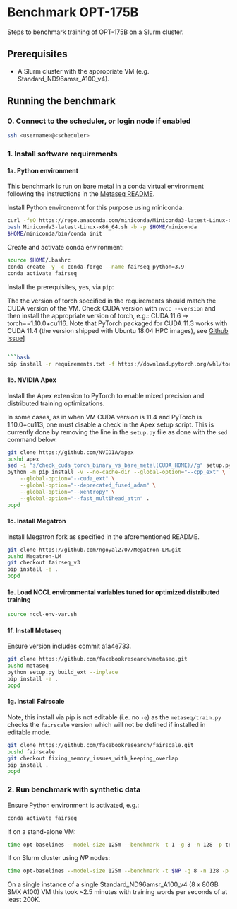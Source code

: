 # Benchmark OPT-175B

Steps to benchmark training of OPT-175B on a Slurm cluster.

## Prerequisites

- A Slurm cluster with the appropriate VM (e.g. Standard_ND96amsr_A100_v4).

## Running the benchmark

### 0.  Connect to the scheduler, or login node if enabled

```bash
ssh <username>@<scheduler>
```

### 1. Install software requirements

#### 1a. Python environment

This benchmark is run on bare metal in a conda virtual environment following the instructions in the [Metaseq README](https://github.com/facebookresearch/metaseq/blob/main/docs/setup.md).

Install Python environemnt for this purpose using miniconda:

```bash
curl -fsO https://repo.anaconda.com/miniconda/Miniconda3-latest-Linux-x86_64.sh
bash Miniconda3-latest-Linux-x86_64.sh -b -p $HOME/miniconda
$HOME/miniconda/bin/conda init
```

Create and activate conda environment:

```bash
source $HOME/.bashrc
conda create -y -c conda-forge --name fairseq python=3.9
conda activate fairseq
```

Install the prerequisites, yes, via `pip`:

The the version of torch specified in the requirements should match the CUDA version of the VM.  Check CUDA version with `nvcc --version` and then install the appropriate version of torch, e.g.:
CUDA 11.6 -> torch==1.10.0+cu116.  Note that PyTorch packaged for CUDA 11.3 works with CUDA 11.4 (the version shipped with Ubuntu 18.04 HPC images), see [Github issue](https://github.com/pytorch/pytorch/issues/75992)]

```bash

```bash
pip install -r requirements.txt -f https://download.pytorch.org/whl/torch_stable.html
```

#### 1b. NVIDIA Apex

Install the Apex extension to PyTorch to enable mixed precision and distributed training optimizations.

In some cases, as in when VM CUDA version is 11.4 and PyTorch is 1.10.0+cu113, one must disable a check in the Apex setup script.  This is currently done by removing the line in the `setup.py` file as done with
the `sed` command below.

```bash
git clone https://github.com/NVIDIA/apex
pushd apex
sed -i "s/check_cuda_torch_binary_vs_bare_metal(CUDA_HOME)//g" setup.py
python -m pip install -v --no-cache-dir --global-option="--cpp_ext" \
    --global-option="--cuda_ext" \
    --global-option="--deprecated_fused_adam" \
    --global-option="--xentropy" \
    --global-option="--fast_multihead_attn" .
popd
```

#### 1c. Install Megatron

Install Megatron fork as specified in the aforementioned README.

```bash
git clone https://github.com/ngoyal2707/Megatron-LM.git
pushd Megatron-LM
git checkout fairseq_v3
pip install -e .
popd
```

#### 1e. Load NCCL environmental variables tuned for optimized distributed training

```bash
source nccl-env-var.sh
```

#### 1f. Install Metaseq

Ensure version includes commit a1a4e733.

```bash
git clone https://github.com/facebookresearch/metaseq.git
pushd metaseq
python setup.py build_ext --inplace
pip install -e .
popd
```

#### 1g. Install Fairscale

Note, this install via pip is not editable (i.e. no `-e`) as the `metaseq/train.py` checks the `fairscale` version which will not be defined if installed in editable mode.

```bash
git clone https://github.com/facebookresearch/fairscale.git
pushd fairscale
git checkout fixing_memory_issues_with_keeping_overlap
pip install .
popd
```

### 2. Run benchmark with synthetic data

Ensure Python environment is activated, e.g.:

```bash
conda activate fairseq
```

If on a stand-alone VM:

```bash
time opt-baselines --model-size 125m --benchmark -t 1 -g 8 -n 128 -p test-125m --local --azure
```

If on Slurm cluster using *NP* nodes:

```bash
time opt-baselines --model-size 125m --benchmark -t $NP -g 8 -n 128 -p test-125m --azure
```

On a single instance of a single Standard_ND96amsr_A100_v4 (8 x 80GB SMX A100) VM this took ~2.5 minutes with training words per seconds of at least 200K.
